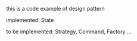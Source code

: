 this is  a code example of design pattern

implemented: 
 State


to be implemented:
 Strategy, Command, Factory ...
